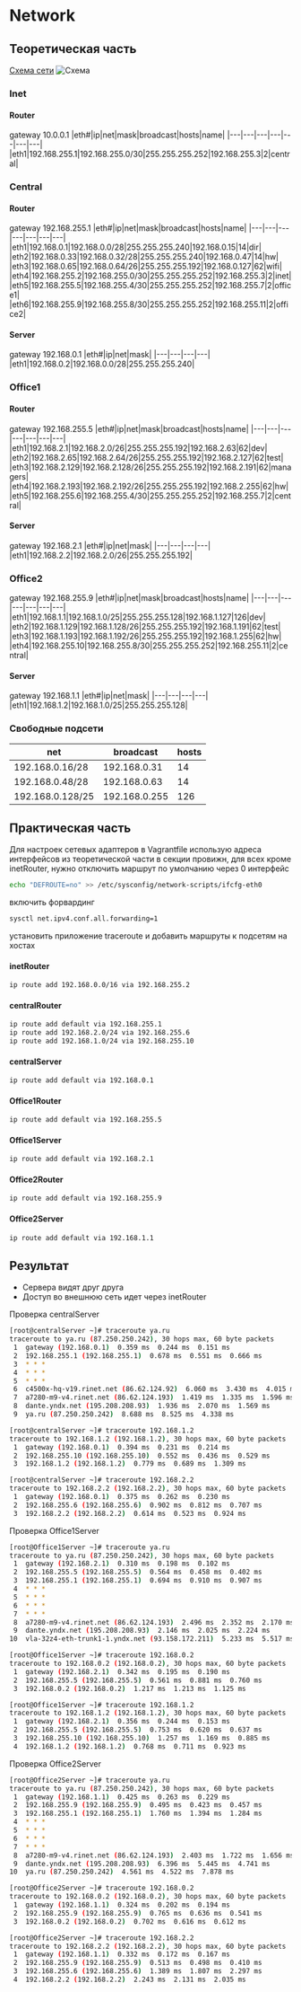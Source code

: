 # Network
## Теоретическая часть
[Схема сети](https://www.draw.io/?lightbox=1&highlight=0000ff&edit=_blank&layers=1&nav=1&title=dz-15.drawio#R7Vzfc9o4EP5r8hjGkn8%2FljTpZaZ3l2mmd%2B293AhbgFtjEVsEuL%2F%2BJFsGyxKUULANdR8aayULab%2F9VquV4Ma8m60%2BpGg%2B%2FZ2EOL6BRri6Md%2FfQAgc9h8vr4uyC6xCMEmjUDTZCp6j%2F7AQGkK6iEKcSQ0pITGN5rIwIEmCAyrJUJqSpdxsTGL5U%2BdoghXBc4BiVfp3FNKpkALH31b8hqPJVHy0B92iYoSC75OULBLxeTfQHOf%2FiuoZKvsSE82mKCTLisi8vzHvUkJo8TRb3eGYa7ZUW%2FHew47azbhTnNCDXghc5LijsTcOTWga41tgF128onghlPGYUJwmmIoR03WpJdYVA4QVhmwacy4MYrJgPQ%2BX04ji5zkKuHDJLITJpnQWsxJgj7mCMB%2BCUbxc6IAXAjKLgrKCpuT7BgD%2B4pgk9AHNopjb1V84DVGChFgYEWAqHKpaEIp5xSnFq4pIaOUDJjNM0zVrImohKCEVJmy6QjPLikGUME6rtiBkSNjgZNP3Fgf2IKDQwxKnk08e%2FOdxEdLl0%2FPy22L5x%2FAWeCoCITNbUSQpnZIJSVB8v5XWVL1t85GQuVDqN0zpWqgPLSiRscKriH4Rr%2FPnr%2Fx5YIvS%2B1Wl6v26UnjCacTmjdNSljAdfCk75YVKT7y47Sovraulemc7Ac7IIg1KEtdt2xJeiaJ0gukeTQtFc%2B3utZUUx4hGr7LTODnum7m1gjs4Fe7GIOdmBXq%2Fg9CDtqDfOeSKJ1bsoPS7s9WEL8ODIMoCMmDYM31l4q8Ma4iy6cYsxlEc35GYpHlvpmE6nu9uHG%2BlRqxhdZfM8eQuNWIr50c0wvETySIakYTVjQilZFZp8C6OJryCcgM8dAlozuEDC5qSw3cgN%2Fe6y3c91ePb5rk8vtt7%2FJ%2BjvXsg7d1ueXyjTdzP6PFBB6HvkMd3e4%2FfpscHnt2gx1fgt1W0q6xPSIJlZGMOwHCz4yzREw0zZvn0IeKfL7gVvuNb420LJqnUq0AfCEWV7zVPbzZJeE8l%2FM7t7enYLl59IhEb7Hb7aBjGwDBM34S%2BbVgelAzNAvbAt13fs6FlOTZrIvdfTEF0WbOozRiP9DFe72Oa9DG%2Ba0jQm77RbkypwfsiY4umYsp9McNeV2N1K4tQmm7P%2B0Z47xq19GHbvAd%2Bm7zfcv1rpeaoPYUtMb9Z3nc%2Bi7Rv1G%2BnfobTV059FkomIUrDf6ckozLAcx6k4PT%2Bleky65hXQKIU4KTwXMyDxVHCPrQ8NdprDW9hO7TKnUO5lzBVvlumyncHngn0o%2FeSPegHgg5NObQDHmgX8qND%2Bx7yIyF3yoPutiAvMxgVzP8cj6MAs4kYn4qIrW4DbLI1cGWMRHagCqgQKYqu4zGLwjAPHHQHwHIwcQo4LEveVwNH43Q1R7TwXEe00NoBBxM6Mdf6iOHhTPjTL4eOrQmBm0VHvdtwxwNEFP%2BC6LieHLCYntkyOurytXFldXSe8wXritFRYgu7be74h3u2Xw6d1j1bOZ5DPNvVo%2BNCR%2BaO0TY6au7tMb9Pd%2F0Rmu%2F58irTYIQ2fP68HqUhXgxfPi%2Btp%2FsXZMFbNV4uGRJGrxIKzsuC38LMs4O3WZ7gescaADBfbStLUpWd8MbH94Lp1C57YrMrOpM%2FgInzgcrSDow9mvMqHw6A4w2gnZ%2BkXuZMCmpWp8Ki%2BgfuYt80n5NzOsZjegpGK%2FTVkHw3o22%2Flti21LgRAA2lrXNRWpfp6owxMUqDSyWCRGl%2BuH%2Bh85AJbQyYIT7w3UZPZxYs2bVtoKm7A7MJoRohtC6P2RljYoR22iNCNkfJzhXXrwyg2vDCCMqn4vUr7s4V19KuuFAlqGmfiaBqLqBDxsT%2BohlHIhll82tagTkvLnYmKsWNnuLbbTKoUVxzeqyluOUMzkVyoOaUOmRPjNXWpXJBYTW81JmciNWV%2BehGpwuBjh3xZLnHo%2BqCpm3itHdV%2BYbBOiAa0X0vtnzv9I6q1e9HvuVmWzHO2q2w426ilWeZP7yKVjRs4OqZHhv1yLWZ%2FZAhOdWDiX0JbrZPYOzzR0xLB%2Foj71w2r7tv2RlbuqozhhYzMZ04Y2gzcKpaUR84HZDGMYDsqDRHoaA8um4kzwq6fnJyPTs88BPM7pqnOio326an%2BlFevPdU%2Bz2Vo7lAA0CjnurMGefdxyrXu42AxTbirSHUldo8dGuXxlyNzTd6Cgq7nn%2B92LOIGsMvdh49n3fz2ax9735zo7A9Puu%2Bgd3EGgaudw0Dhc2%2FNaFxpTYP3dovmOnitmZtHvZrWANrGLiWNazns7yG1fisyxidiM%2BsuP3V4byu8sPO5v3%2F)
![Схема](dz-15.png)

### Inet
#### Router
gateway 10.0.0.1
|eth#|ip|net|mask|broadcast|hosts|name|
|---|---|---|---|---|---|---|
|eth1|192.168.255.1|192.168.255.0/30|255.255.255.252|192.168.255.3|2|central|
### Central
#### Router
gateway 192.168.255.1
|eth#|ip|net|mask|broadcast|hosts|name|
|---|---|---|---|---|---|---|
|eth1|192.168.0.1|192.168.0.0/28|255.255.255.240|192.168.0.15|14|dir|
|eth2|192.168.0.33|192.168.0.32/28|255.255.255.240|192.168.0.47|14|hw|
|eth3|192.168.0.65|192.168.0.64/26|255.255.255.192|192.168.0.127|62|wifi|
|eth4|192.168.255.2|192.168.255.0/30|255.255.255.252|192.168.255.3|2|inet|
|eth5|192.168.255.5|192.168.255.4/30|255.255.255.252|192.168.255.7|2|office1|
|eth6|192.168.255.9|192.168.255.8/30|255.255.255.252|192.168.255.11|2|office2|
#### Server
gateway 192.168.0.1
|eth#|ip|net|mask|
|---|---|---|---|
|eth1|192.168.0.2|192.168.0.0/28|255.255.255.240|
### Office1
#### Router
gateway 192.168.255.5
|eth#|ip|net|mask|broadcast|hosts|name|
|---|---|---|---|---|---|---|
|eth1|192.168.2.1|192.168.2.0/26|255.255.255.192|192.168.2.63|62|dev|
|eth2|192.168.2.65|192.168.2.64/26|255.255.255.192|192.168.2.127|62|test|
|eth3|192.168.2.129|192.168.2.128/26|255.255.255.192|192.168.2.191|62|managers|
|eth4|192.168.2.193|192.168.2.192/26|255.255.255.192|192.168.2.255|62|hw|
|eth5|192.168.255.6|192.168.255.4/30|255.255.255.252|192.168.255.7|2|central|
#### Server
gateway 192.168.2.1
|eth#|ip|net|mask|
|---|---|---|---|
|eth1|192.168.2.2|192.168.2.0/26|255.255.255.192|
### Office2
gateway 192.168.255.9
|eth#|ip|net|mask|broadcast|hosts|name|
|---|---|---|---|---|---|---|
|eth1|192.168.1.1|192.168.1.0/25|255.255.255.128|192.168.1.127|126|dev|
|eth2|192.168.1.129|192.168.1.128/26|255.255.255.192|192.168.1.191|62|test|
|eth3|192.168.1.193|192.168.1.192/26|255.255.255.192|192.168.1.255|62|hw|
|eth4|192.168.255.10|192.168.255.8/30|255.255.255.252|192.168.255.11|2|central|
#### Server
gateway 192.168.1.1
|eth#|ip|net|mask|
|---|---|---|---|
|eth1|192.168.1.2|192.168.1.0/25|255.255.255.128|
### Свободные подсети
|net|broadcast|hosts|
|---|---|---|
|192.168.0.16/28|192.168.0.31|14|
|192.168.0.48/28|192.168.0.63|14|
|192.168.0.128/25|192.168.0.255|126|

## Практическая часть
Для настроек сетевых адаптеров в Vagrantfile использую адреса интерфейсов из теоретической части
в секции провижн, для всех кроме inetRouter, нужно отключить маршрут по умолчанию через 0 интерфейс
```bash
echo "DEFROUTE=no" >> /etc/sysconfig/network-scripts/ifcfg-eth0
```
включить форвардинг
```bash
sysctl net.ipv4.conf.all.forwarding=1
```
установить приложение traceroute и добавить маршруты к подсетям на хостах
#### inetRouter
```bash
ip route add 192.168.0.0/16 via 192.168.255.2
```
#### centralRouter
```bash
ip route add default via 192.168.255.1
ip route add 192.168.2.0/24 via 192.168.255.6
ip route add 192.168.1.0/24 via 192.168.255.10
```
#### centralServer
```bash
ip route add default via 192.168.0.1
```
#### Office1Router
```bash
ip route add default via 192.168.255.5
```
#### Office1Server
```bash
ip route add default via 192.168.2.1
```
#### Office2Router
```bash
ip route add default via 192.168.255.9
```
#### Office2Server
```bash
ip route add default via 192.168.1.1
```
## Результат
* Сервера видят друг друга
* Доступ во внешнюю сеть идет через inetRouter

Проверка centralServer
```bash
[root@centralServer ~]# traceroute ya.ru
traceroute to ya.ru (87.250.250.242), 30 hops max, 60 byte packets
 1  gateway (192.168.0.1)  0.359 ms  0.244 ms  0.151 ms
 2  192.168.255.1 (192.168.255.1)  0.678 ms  0.551 ms  0.666 ms
 3  * * *
 4  * * *
 5  * * *
 6  c4500x-hq-v19.rinet.net (86.62.124.92)  6.060 ms  3.430 ms  4.015 ms
 7  a7280-m9-v4.rinet.net (86.62.124.193)  1.419 ms  1.335 ms  1.596 ms
 8  dante.yndx.net (195.208.208.93)  1.936 ms  2.070 ms  1.569 ms
 9  ya.ru (87.250.250.242)  8.688 ms  8.525 ms  4.338 ms
```
```bash
[root@centralServer ~]# traceroute 192.168.1.2
traceroute to 192.168.1.2 (192.168.1.2), 30 hops max, 60 byte packets
 1  gateway (192.168.0.1)  0.394 ms  0.231 ms  0.214 ms
 2  192.168.255.10 (192.168.255.10)  0.552 ms  0.436 ms  0.529 ms
 3  192.168.1.2 (192.168.1.2)  0.779 ms  0.689 ms  1.309 ms

[root@centralServer ~]# traceroute 192.168.2.2
traceroute to 192.168.2.2 (192.168.2.2), 30 hops max, 60 byte packets
 1  gateway (192.168.0.1)  0.375 ms  0.262 ms  0.230 ms
 2  192.168.255.6 (192.168.255.6)  0.902 ms  0.812 ms  0.707 ms
 3  192.168.2.2 (192.168.2.2)  0.614 ms  0.523 ms  0.924 ms
```

Проверка Office1Server
```bash
[root@Office1Server ~]# traceroute ya.ru
traceroute to ya.ru (87.250.250.242), 30 hops max, 60 byte packets
 1  gateway (192.168.2.1)  0.310 ms  0.198 ms  0.102 ms
 2  192.168.255.5 (192.168.255.5)  0.564 ms  0.458 ms  0.402 ms
 3  192.168.255.1 (192.168.255.1)  0.694 ms  0.910 ms  0.907 ms
 4  * * *
 5  * * *
 6  * * *
 7  * * *
 8  a7280-m9-v4.rinet.net (86.62.124.193)  2.496 ms  2.352 ms  2.170 ms
 9  dante.yndx.net (195.208.208.93)  2.146 ms  2.025 ms  2.224 ms
10  vla-32z4-eth-trunk1-1.yndx.net (93.158.172.211)  5.233 ms  5.517 ms ya.ru (87.250.250.242)  4.672 ms
```
```bash
[root@Office1Server ~]# traceroute 192.168.0.2
traceroute to 192.168.0.2 (192.168.0.2), 30 hops max, 60 byte packets
 1  gateway (192.168.2.1)  0.342 ms  0.195 ms  0.190 ms
 2  192.168.255.5 (192.168.255.5)  0.561 ms  0.881 ms  0.760 ms
 3  192.168.0.2 (192.168.0.2)  1.217 ms  1.213 ms  1.125 ms

[root@Office1Server ~]# traceroute 192.168.1.2
traceroute to 192.168.1.2 (192.168.1.2), 30 hops max, 60 byte packets
 1  gateway (192.168.2.1)  0.356 ms  0.244 ms  0.153 ms
 2  192.168.255.5 (192.168.255.5)  0.753 ms  0.620 ms  0.637 ms
 3  192.168.255.10 (192.168.255.10)  1.257 ms  1.169 ms  0.885 ms
 4  192.168.1.2 (192.168.1.2)  0.768 ms  0.711 ms  0.923 ms
```
Проверка Office2Server
```bash
[root@Office2Server ~]# traceroute ya.ru
traceroute to ya.ru (87.250.250.242), 30 hops max, 60 byte packets
 1  gateway (192.168.1.1)  0.425 ms  0.263 ms  0.229 ms
 2  192.168.255.9 (192.168.255.9)  0.495 ms  0.423 ms  0.457 ms
 3  192.168.255.1 (192.168.255.1)  1.760 ms  1.394 ms  1.284 ms
 4  * * *
 5  * * *
 6  * * *
 7  * * *
 8  a7280-m9-v4.rinet.net (86.62.124.193)  2.403 ms  1.722 ms  1.656 ms
 9  dante.yndx.net (195.208.208.93)  6.396 ms  5.445 ms  4.741 ms
10  ya.ru (87.250.250.242)  4.561 ms  4.522 ms  7.878 ms
```
```bash
[root@Office2Server ~]# traceroute 192.168.0.2
traceroute to 192.168.0.2 (192.168.0.2), 30 hops max, 60 byte packets
 1  gateway (192.168.1.1)  0.324 ms  0.202 ms  0.194 ms
 2  192.168.255.9 (192.168.255.9)  0.765 ms  0.636 ms  0.541 ms
 3  192.168.0.2 (192.168.0.2)  0.702 ms  0.616 ms  0.612 ms

[root@Office2Server ~]# traceroute 192.168.2.2
traceroute to 192.168.2.2 (192.168.2.2), 30 hops max, 60 byte packets
 1  gateway (192.168.1.1)  0.332 ms  0.172 ms  0.167 ms
 2  192.168.255.9 (192.168.255.9)  0.513 ms  0.498 ms  0.410 ms
 3  192.168.255.6 (192.168.255.6)  1.389 ms  1.807 ms  2.297 ms
 4  192.168.2.2 (192.168.2.2)  2.243 ms  2.131 ms  2.035 ms
```

